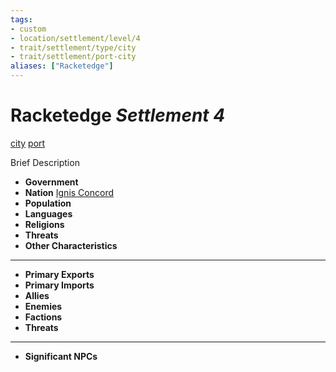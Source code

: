 ```yaml
---
tags:
- custom
- location/settlement/level/4
- trait/settlement/type/city 
- trait/settlement/port-city
aliases: ["Racketedge"]
---
```

# Racketedge *Settlement 4*
[city](../../../../_rules/traits/city-gmg.md) [port](../../../../rules-custom/traits/port.md)

Brief Description

- **Government** 
- **Nation** [Ignis Concord](../ignis-concord.md) 
- **Population** 
- **Languages** 
- **Religions**
- **Threats** 
- **Other Characteristics** 
---
- **Primary Exports** 
- **Primary Imports** 
- **Allies** 
- **Enemies** 
- **Factions** 
- **Threats** 
---
- **Significant NPCs** 